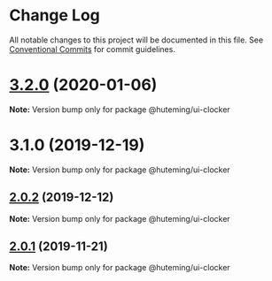 # Change Log

All notable changes to this project will be documented in this file.
See [Conventional Commits](https://conventionalcommits.org) for commit guidelines.

# [3.2.0](https://github.com/huteming/huteming-ui/compare/v3.1.0...v3.2.0) (2020-01-06)

**Note:** Version bump only for package @huteming/ui-clocker





# 3.1.0 (2019-12-19)

**Note:** Version bump only for package @huteming/ui-clocker





## [2.0.2](https://github.com/huteming/huteming-ui/compare/@huteming/ui-clocker@2.0.1...@huteming/ui-clocker@2.0.2) (2019-12-12)

**Note:** Version bump only for package @huteming/ui-clocker





## [2.0.1](https://github.com/huteming/huteming-ui/compare/@huteming/ui-clocker@2.0.0...@huteming/ui-clocker@2.0.1) (2019-11-21)

**Note:** Version bump only for package @huteming/ui-clocker
